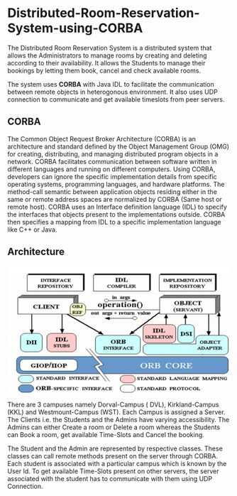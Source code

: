 # Distributed-Room-Reservation-System-using-CORBA

The Distributed Room Reservation System is a distributed system that allows the Administrators to manage rooms by creating and deleting according to their availability. It allows the Students to manage their bookings by letting them book, cancel and check available rooms.

The system uses **CORBA** with Java IDL to facilitate the communication between remote objects in heterogonous environment. It also uses UDP connection to communicate and get available timeslots from peer servers.

## CORBA

The Common Object Request Broker Architecture (CORBA) is an architecture and standard defined by the Object Management Group (OMG) for creating, distributing, and managing distributed program objects in a network.
CORBA facilitates communication between software written in different languages and running on different computers. Using CORBA, developers can ignore the specific implementation details from specific operating systems, programming languages, and hardware platforms. The method-call semantic between application objects residing either in the same or remote address spaces are normalized by CORBA (Same host or remote host).
CORBA uses an Interface definition language (IDL) to specify the interfaces that objects present to the implementations outside. CORBA then specifies a mapping from IDL to a specific implementation language like C++ or Java.


## Architecture
![Architecture](Arch.PNG)

There are 3 campuses namely Dorval-Campus ( DVL), Kirkland-Campus (KKL) and Westmount-Campus (WST). Each Campus is assigned a Server. The Clients i.e. the Students and the Admins have varying accessibility. The Admins can either Create a room or Delete a room whereas the Students can Book a room, get available Time-Slots and Cancel the booking.

The Student and the Admin are represented by respective classes. These classes can call remote methods present on the server through CORBA. Each student is associated with a particular campus which is known by the User Id. To get available Time-Slots present on other servers, the server associated with the student has to communicate with them using UDP Connection.

